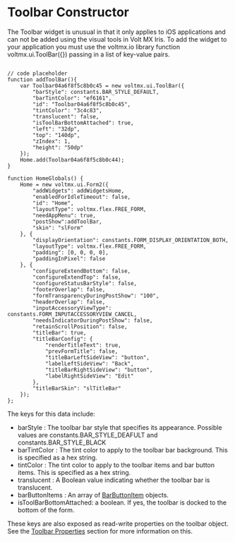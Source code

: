                               


Toolbar Constructor
===================

The Toolbar widget is unusual in that it only applies to iOS applications and can not be added using the visual tools in Volt MX Iris. To add the widget to your application you must use the voltmx.io library function voltmx.ui.ToolBar({}) passing in a list of key-value pairs.

```

// code placeholder
function addToolBar(){
    var Toolbar04a6f8f5c8b0c45 = new voltmx.ui.ToolBar({
        "barStyle": constants.BAR_STYLE_DEFAULT,
        "barTintColor": "ef6161",
        "id": "Toolbar04a6f8f5c8b0c45",
        "tintColor": "3c4c83",
        "translucent": false,
        "isToolBarBottomAttached": true,
        "left": "32dp",
        "top": "140dp",
        "zIndex": 1,
        "height": "50dp"
    });
    Home.add(Toolbar04a6f8f5c8b0c44);
}

function HomeGlobals() {
    Home = new voltmx.ui.Form2({
        "addWidgets": addWidgetsHome,
        "enabledForIdleTimeout": false,
        "id": "Home",
        "layoutType": voltmx.flex.FREE_FORM,
        "needAppMenu": true,
        "postShow":addToolBar,
        "skin": "slForm"
    }, {
        "displayOrientation": constants.FORM_DISPLAY_ORIENTATION_BOTH,
        "layoutType": voltmx.flex.FREE_FORM,
        "padding": [0, 0, 0, 0],
        "paddingInPixel": false
    }, {
        "configureExtendBottom": false,
        "configureExtendTop": false,
        "configureStatusBarStyle": false,
        "footerOverlap": false,
        "formTransparencyDuringPostShow": "100",
        "headerOverlap": false,
        "inputAccessoryViewType": constants.FORM_INPUTACCESSORYVIEW_CANCEL,
        "needsIndicatorDuringPostShow": false,
        "retainScrollPosition": false,
        "titleBar": true,
        "titleBarConfig": {
            "renderTitleText": true,
            "prevFormTitle": false,
            "titleBarLeftSideView": "button",
            "labelLeftSideView": "Back",
            "titleBarRightSideView": "button",
            "labelRightSideView": "Edit"
        },
        "titleBarSkin": "slTitleBar"
    });
}; 
```

The keys for this data include:

*   barStyle : The toolbar bar style that specifies its appearance. Possible values are constants.BAR\_STYLE\_DEAFULT and constants.BAR\_STYLE\_BLACK
*   barTintColor : The tint color to apply to the toolbar bar background. This is specified as a hex string.
*   tintColor : The tint color to apply to the toolbar items and bar button items. This is specified as a hex string.
*   translucent : A Boolean value indicating whether the toolbar bar is translucent.
*   barButtonItems : An array of [BarButtonItem](../../../Iris/iris_api_dev_guide/content/voltmx.ui_functions.md) objects.
*   isToolBarBottomAttached: a boolean. If yes, the toolbar is docked to the bottom of the form.

These keys are also exposed as read-write properties on the toolbar object. See the [Toolbar Properties](Toolbar_Properties.md) section for more information on this.

